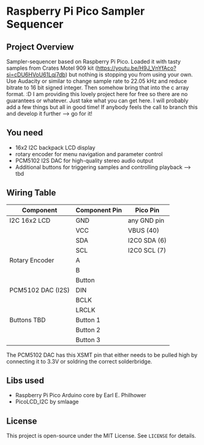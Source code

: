 # Raspberry Pi Pico Sampler Sequencer

## Project Overview

Sampler-sequencer based on Raspberry Pi Pico. Loaded it with tasty samples from Crates Motel 909 kit (https://youtu.be/H9J_VnYfAco?si=cDU6HVoU61Lqj7db) but nothing is stopping you from using your own. Use Audacity or similar to change sample rate to 22.05 kHz and reduce bitrate to 16 bit signed integer. Then somehow bring that into the c array format. :D
I am providing this lovely project here for free so there are no guarantees or whatever. Just take what you can get here. I will probably add a few things but all in good time! If anybody feels the call to branch this and develop it further --> go for it!

## You need

- 16x2 I2C backpack LCD display  
- rotary encoder for menu navigation and parameter control
- PCM5102 I2S DAC for high-quality stereo audio output  
- Additional buttons for triggering samples and controlling playback --> tbd


## Wiring Table

| Component             | Component Pin   | Pico Pin        |
|----------------------|-----------------|-----------------|
| I2C 16x2 LCD          | GND             | any GND pin             |
|                      | VCC             | VBUS (40)             |
|                      | SDA             | I2C0 SDA (6)             |
|                      | SCL             | I2C0 SCL (7)              |
| Rotary Encoder        | A               |           |
|                      | B               |            |
|                      | Button          |           |
| PCM5102 DAC (I2S)     | DIN             |          |
|                      | BCLK            |            |
|                      | LRCLK           |            |
| Buttons  TBD            | Button 1        |             |
|                      | Button 2        |             |
|                      | Button 3        |            |

The PCM5102 DAC has this XSMT pin that either needs to be pulled high by connecting it to 3.3V or soldring the correct solderbridge.

## Libs used

- Raspberry Pi Pico Arduino core by Earl E. Philhower
- PicoLCD_I2C by smlaage

## License

This project is open-source under the MIT License. See `LICENSE` for details.